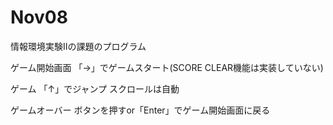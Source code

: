 ﻿# Nov08
情報環境実験Ⅱの課題のプログラム

ゲーム開始画面
「→」でゲームスタート(SCORE CLEAR機能は実装していない)

ゲーム
「↑」でジャンプ
スクロールは自動

ゲームオーバー
ボタンを押すor「Enter」でゲーム開始画面に戻る
